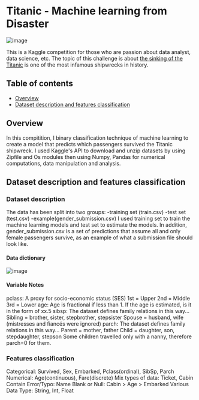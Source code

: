 ﻿# Titanic - Machine learning from Disaster 

![image](https://github.com/HaColab2k/Data-analyst/assets/127838132/b11be7b6-9a20-4b88-97dd-dee9a4051ace)

This is a Kaggle competition for those who are passion about data analyst, data science, etc. The topic of this challenge is about [the sinking of the Titanic](https://en.wikipedia.org/wiki/Sinking_of_the_Titanic) is one of the most infamous shipwrecks in history.
## Table of contents
- [Overview](#overview)
- [Dataset description and features classification](#Dataset-description-and-features-classification)
## Overview
In this compitition, I binary classification technique of machine learning to create a model that predicts which passengers survived the Titanic shipwreck. I used Kaggle's API to download and unzip datasets by using Zipfile and Os modules then using Numpy, Pandas for numerical computations, data manipulation and analysis.
## Dataset description and features classification
### Dataset description
The data has been split into two groups:
-training set (train.csv)
-test set (test.csv)
-example(gender_submission.csv)
I used training set to train the machine learning models and test set to estimate the models. In addition, gender_submission.csv is a set of predictions that assume all and only female passengers survive, as an example of what a submission file should look like.
#### Data dictionary
![image](https://github.com/HaColab2k/Data-analyst/assets/127838132/3eddd888-45cf-4db1-8f2d-59f4e3af6407)
#### Variable Notes
pclass: A proxy for socio-economic status (SES)
  1st = Upper
  2nd = Middle
  3rd = Lower
age: Age is fractional if less than 1. If the age is estimated, is it in the form of xx.5
sibsp: The dataset defines family relations in this way...
  Sibling = brother, sister, stepbrother, stepsister
  Spouse = husband, wife (mistresses and fiancés were ignored)
parch: The dataset defines family relations in this way...
  Parent = mother, father
  Child = daughter, son, stepdaughter, stepson
  Some children travelled only with a nanny, therefore parch=0 for them.

### Features classification
Categorical: Survived, Sex, Embarked, Pclass(ordinal), SibSp, Parch
Numerical: Age(continuous), Fare(discrete)
Mix types of data: Ticket, Cabin
Contain Error/Typo: Name
Blank or Null: Cabin > Age > Embarked
Various Data Type: String, Int, Float
